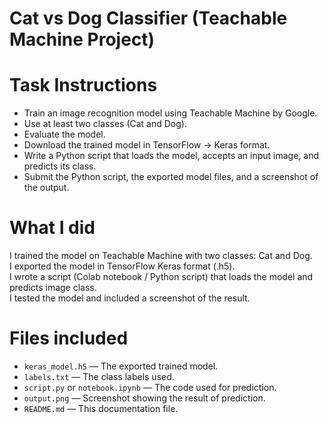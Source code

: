 # Cat vs Dog Classifier (Teachable Machine Project)


# Task Instructions
- Train an image recognition model using Teachable Machine by Google.
- Use at least two classes (Cat and Dog).
- Evaluate the model.
- Download the trained model in TensorFlow → Keras format.
- Write a Python script that loads the model, accepts an input image, and predicts its class.
- Submit the Python script, the exported model files, and a screenshot of the output.

# What I did
 I trained the model on Teachable Machine with two classes: Cat and Dog.  
 I exported the model in TensorFlow Keras format (.h5).  
 I wrote a script (Colab notebook / Python script) that loads the model and predicts image class.  
 I tested the model and included a screenshot of the result.  

# Files included
- `keras_model.h5` — The exported trained model.
- `labels.txt` — The class labels used.
- `script.py` or `notebook.ipynb` — The code used for prediction.
- `output.png` — Screenshot showing the result of prediction.
- `README.md` — This documentation file.
